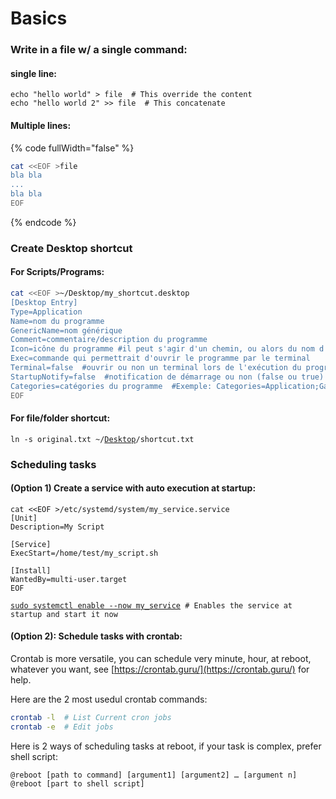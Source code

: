 # Basics

### Write in a file w/ a single command:

#### single line:

```
echo "hello world" > file  # This override the content
echo "hello world 2" >> file  # This concatenate
```

#### Multiple lines:

{% code fullWidth="false" %}
```bash
cat <<EOF >file
bla bla
...
bla bla
EOF
```
{% endcode %}

### Create Desktop shortcut

#### For Scripts/Programs:

```bash
cat <<EOF >~/Desktop/my_shortcut.desktop
[Desktop Entry]
Type=Application
Name=nom du programme
GenericName=nom générique
Comment=commentaire/description du programme
Icon=icône du programme #il peut s'agir d'un chemin, ou alors du nom d'une icône contenue dans votre thème d'icônes
Exec=commande qui permettrait d'ouvrir le programme par le terminal
Terminal=false  #ouvrir ou non un terminal lors de l'exécution du programme (false ou true)
StartupNotify=false  #notification de démarrage ou non (false ou true)
Categories=catégories du programme  #Exemple: Categories=Application;Game;ArcadeGame;
EOF
```

#### For file/folder shortcut:

<pre class="language-bash"><code class="lang-bash">ln -s original.txt ~/<a data-footnote-ref href="#user-content-fn-1">Desktop</a>/shortcut.txt
</code></pre>

### Scheduling tasks

#### (Option 1) Create a service with auto execution at startup:

<pre class="language-bash"><code class="lang-bash">cat &#x3C;&#x3C;EOF >/etc/systemd/system/my_service.service
[Unit]
Description=My Script

[Service]
ExecStart=/home/test/my_script.sh

[Install]
WantedBy=multi-user.target
EOF

<a data-footnote-ref href="#user-content-fn-2">sudo systemctl enable --now my_service</a> # Enables the service at startup and start it now
</code></pre>

#### (Option 2): Schedule tasks with crontab:

Crontab is more versatile, you can schedule very minute, hour, at reboot, whatever you want, see [https://crontab.guru/](https://crontab.guru/) for help.

Here are the 2 most usedul crontab commands:

```bash
crontab -l  # List Current cron jobs
crontab -e  # Edit jobs
```

Here is 2 ways of scheduling tasks at reboot, if your task is complex, prefer shell script:

```antlr4
@reboot [path to command] [argument1] [argument2] … [argument n]
@reboot [part to shell script]
```

[^1]: can change depending on OS language

[^2]: Same as:

    <mark style="color:red;">`systemctl enable my_service`</mark>

    <mark style="color:red;">`systemctl start my_service`</mark>
